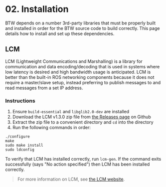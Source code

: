 # 02. Installation

BTW depends on a number 3rd-party libraries that must be properly built and
installed in order for the BTW source code to build correctly. This page
details how to install and set up these dependencies.

## LCM

LCM (Lightweight Communications and Marshalling) is a library for communication
and data encoding/decoding that is used in systems where low latency is desired
and high bandwidth usage is anticipated. LCM is better than the built-in ROS
networking components because it does not require a master/slave setup, instead
preferring to publish messages to and read messages from a set IP address.

### Instructions

 01. Ensure `build-essential` and `libglib2.0-dev` are installed
 02. Download the LCM v1.3.0 zip file from [the Releases page](https://github.com/lcm-proj/lcm/releases/tag/v1.3.0) on Github
 03. Extract the zip file to a convenient directory and `cd` into the directory
 04. Run the following commands in order:

```shell
./configure
make
sudo make install
sudo ldconfig
```

To verify that LCM has installed correctly, run `lcm-gen`. If the command exits
successfully (says "No action specified") then LCM has been installed correctly.

> For more information on LCM, see [the LCM website](http://lcm-proj.github.io).
